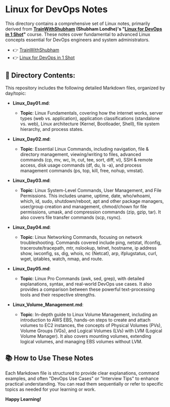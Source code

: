 Linux for DevOps Notes
======================

This directory contains a comprehensive set of Linux notes, primarily derived from **[TrainWithShubham](https://www.youtube.com/@TrainWithShubham) (Shubham Londhe)'s "[Linux for DevOps in 1 Shot](https://youtu.be/e01GGTKmtpc?si=VpYC6Jh1G8Ug519H)"** course. These notes cover fundamental to advanced Linux concepts essential for DevOps engineers and system administrators.

- 👉 [TrainWithShubham](https://www.youtube.com/@TrainWithShubham)
- 👉 [Linux for DevOps in 1 Shot](https://youtu.be/e01GGTKmtpc?si=VpYC6Jh1G8Ug519H)

📁 Directory Contents:
----------------------

This repository includes the following detailed Markdown files, organized by day/topic:

*   **Linux\_Day01.md**:
    
    *   **Topic**: Linux Fundamentals, covering how the internet works, server types (web vs. application), application classifications (standalone vs. web), Linux architecture (Kernel, Bootloader, Shell), file system hierarchy, and process states.
        
*   **Linux\_Day02.md**:
    
    *   **Topic**: Essential Linux Commands, including navigation, file & directory management, viewing/writing to files, advanced commands (cp, mv, wc, ln, cut, tee, sort, diff, vi), SSH & remote access, disk usage commands (df, du, ls -a), and process management commands (ps, top, kill, free, nohup, vmstat).
        
*   **Linux\_Day03.md**:
    
    *   **Topic**: Linux System-Level Commands, User Management, and File Permissions. This includes uname, uptime, date, who/whoami, which, id, sudo, shutdown/reboot, apt and other package managers, user/group creation and management, chmod/chown for file permissions, umask, and compression commands (zip, gzip, tar). It also covers file transfer commands (scp, rsync).
        
*   **Linux\_Day04.md**:
    
    *   **Topic**: Linux Networking Commands, focusing on network troubleshooting. Commands covered include ping, netstat, ifconfig, traceroute/tracepath, mtr, nslookup, telnet, hostname, ip address show, iwconfig, ss, dig, whois, nc (Netcat), arp, ifplugstatus, curl, wget, iptables, watch, nmap, and route.
        
*   **Linux\_Day05.md**:
    
    *   **Topic**: Linux Pro Commands (awk, sed, grep), with detailed explanations, syntax, and real-world DevOps use cases. It also provides a comparison between these powerful text-processing tools and their respective strengths.
        
*   **Linux\_Volume\_Management.md**:
    
    *   **Topic**: In-depth guide to Linux Volume Management, including an introduction to AWS EBS, hands-on steps to create and attach volumes to EC2 instances, the concepts of Physical Volumes (PVs), Volume Groups (VGs), and Logical Volumes (LVs) with LVM (Logical Volume Manager). It also covers mounting volumes, extending logical volumes, and managing EBS volumes without LVM.
        

📚 How to Use These Notes
-------------------------

Each Markdown file is structured to provide clear explanations, command examples, and often "DevOps Use Cases" or "Interview Tips" to enhance practical understanding. You can read them sequentially or refer to specific topics as needed for your learning or work.

**Happy Learning!**